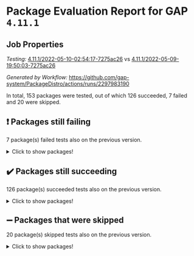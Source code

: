 # Package Evaluation Report for GAP `4.11.1`

## Job Properties

*Testing:* [4.11.1/2022-05-10-02:54:17-7275ac26](https://github.com/gap-system/PackageDistro/blob/data/reports/4.11.1/2022-05-10-02:54:17-7275ac26) vs [4.11.1/2022-05-09-19:50:03-7275ac26](https://github.com/gap-system/PackageDistro/blob/data/reports/4.11.1/2022-05-09-19:50:03-7275ac26)

*Generated by Workflow:* https://github.com/gap-system/PackageDistro/actions/runs/2297983190

In total, 153 packages were tested, out of which 126 succeeded, 7 failed and 20 were skipped.

## :exclamation: Packages still failing

7 package(s) failed tests also on the previous version.
<details><summary>Click to show packages!</summary>

- fining 1.4.1 [(failure)](https://github.com/gap-system/PackageDistro/runs/6362828940?check_suite_focus=true)
- francy 1.2.4 [(failure)](https://github.com/gap-system/PackageDistro/runs/6362829346?check_suite_focus=true)
- hap 1.39 [(failure)](https://github.com/gap-system/PackageDistro/runs/6362830047?check_suite_focus=true)
- normalizinterface 1.3.2 [(failure)](https://github.com/gap-system/PackageDistro/runs/6362831676?check_suite_focus=true)
- packagemanager 1.2 [(failure)](https://github.com/gap-system/PackageDistro/runs/6362831885?check_suite_focus=true)
- recog 1.3.2 [(failure)](https://github.com/gap-system/PackageDistro/runs/6362832326?check_suite_focus=true)
- semigroups 4.0.0 [(failure)](https://github.com/gap-system/PackageDistro/runs/6362832597?check_suite_focus=true)
</details>

## :heavy_check_mark: Packages still succeeding

126 package(s) succeeded tests also on the previous version.
<details><summary>Click to show packages!</summary>

- ace 5.4 [(success)](https://github.com/gap-system/PackageDistro/runs/6362827154?check_suite_focus=true)
- aclib 1.3.2 [(success)](https://github.com/gap-system/PackageDistro/runs/6362827189?check_suite_focus=true)
- agt 0.2 [(success)](https://github.com/gap-system/PackageDistro/runs/6362827232?check_suite_focus=true)
- alnuth 3.2.1 [(success)](https://github.com/gap-system/PackageDistro/runs/6362827265?check_suite_focus=true)
- anupq 3.2.6 [(success)](https://github.com/gap-system/PackageDistro/runs/6362827300?check_suite_focus=true)
- atlasrep 2.1.2 [(success)](https://github.com/gap-system/PackageDistro/runs/6362827340?check_suite_focus=true)
- autodoc 2022.03.10 [(success)](https://github.com/gap-system/PackageDistro/runs/6362827385?check_suite_focus=true)
- automata 1.15 [(success)](https://github.com/gap-system/PackageDistro/runs/6362827420?check_suite_focus=true)
- automgrp 1.3.2 [(success)](https://github.com/gap-system/PackageDistro/runs/6362827458?check_suite_focus=true)
- autpgrp 1.10.2 [(success)](https://github.com/gap-system/PackageDistro/runs/6362827525?check_suite_focus=true)
- cap 2022.05-02 [(success)](https://github.com/gap-system/PackageDistro/runs/6362827564?check_suite_focus=true)
- caratinterface 2.3.3 [(success)](https://github.com/gap-system/PackageDistro/runs/6362827604?check_suite_focus=true)
- cddinterface 2020.06.24 [(success)](https://github.com/gap-system/PackageDistro/runs/6362827649?check_suite_focus=true)
- circle 1.6.5 [(success)](https://github.com/gap-system/PackageDistro/runs/6362827675?check_suite_focus=true)
- classicpres 1.22 [(success)](https://github.com/gap-system/PackageDistro/runs/6362827722?check_suite_focus=true)
- cohomolo 1.6.10 [(success)](https://github.com/gap-system/PackageDistro/runs/6362827756?check_suite_focus=true)
- congruence 1.2.4 [(success)](https://github.com/gap-system/PackageDistro/runs/6362827803?check_suite_focus=true)
- corelg 1.56 [(success)](https://github.com/gap-system/PackageDistro/runs/6362827842?check_suite_focus=true)
- crime 1.6 [(success)](https://github.com/gap-system/PackageDistro/runs/6362827870?check_suite_focus=true)
- crisp 1.4.5 [(success)](https://github.com/gap-system/PackageDistro/runs/6362827908?check_suite_focus=true)
- crypting 0.10 [(success)](https://github.com/gap-system/PackageDistro/runs/6362827932?check_suite_focus=true)
- cryst 4.1.24 [(success)](https://github.com/gap-system/PackageDistro/runs/6362827971?check_suite_focus=true)
- crystcat 1.1.9 [(success)](https://github.com/gap-system/PackageDistro/runs/6362828006?check_suite_focus=true)
- ctbllib 1.3.4 [(success)](https://github.com/gap-system/PackageDistro/runs/6362828053?check_suite_focus=true)
- cubefree 1.19 [(success)](https://github.com/gap-system/PackageDistro/runs/6362828094?check_suite_focus=true)
- curlinterface 2.2.2 [(success)](https://github.com/gap-system/PackageDistro/runs/6362828145?check_suite_focus=true)
- cvec 2.7.5 [(success)](https://github.com/gap-system/PackageDistro/runs/6362828192?check_suite_focus=true)
- datastructures 0.2.7 [(success)](https://github.com/gap-system/PackageDistro/runs/6362828248?check_suite_focus=true)
- deepthought 1.0.5 [(success)](https://github.com/gap-system/PackageDistro/runs/6362828310?check_suite_focus=true)
- design 1.7 [(success)](https://github.com/gap-system/PackageDistro/runs/6362828371?check_suite_focus=true)
- difsets 2.3.1 [(success)](https://github.com/gap-system/PackageDistro/runs/6362828456?check_suite_focus=true)
- digraphs 1.5.2 [(success)](https://github.com/gap-system/PackageDistro/runs/6362828571?check_suite_focus=true)
- edim 1.3.5 [(success)](https://github.com/gap-system/PackageDistro/runs/6362828639?check_suite_focus=true)
- example 4.3.1 [(success)](https://github.com/gap-system/PackageDistro/runs/6362828677?check_suite_focus=true)
- factint 1.6.3 [(success)](https://github.com/gap-system/PackageDistro/runs/6362828727?check_suite_focus=true)
- ferret 1.0.7 [(success)](https://github.com/gap-system/PackageDistro/runs/6362828842?check_suite_focus=true)
- fga 1.4.0 [(success)](https://github.com/gap-system/PackageDistro/runs/6362828887?check_suite_focus=true)
- float 1.0.3 [(success)](https://github.com/gap-system/PackageDistro/runs/6362829002?check_suite_focus=true)
- format 1.4.3 [(success)](https://github.com/gap-system/PackageDistro/runs/6362829084?check_suite_focus=true)
- forms 1.2.7 [(success)](https://github.com/gap-system/PackageDistro/runs/6362829150?check_suite_focus=true)
- fplsa 1.2.5 [(success)](https://github.com/gap-system/PackageDistro/runs/6362829205?check_suite_focus=true)
- fr 2.4.8 [(success)](https://github.com/gap-system/PackageDistro/runs/6362829284?check_suite_focus=true)
- fwtree 1.3 [(success)](https://github.com/gap-system/PackageDistro/runs/6362829405?check_suite_focus=true)
- gbnp 1.0.5 [(success)](https://github.com/gap-system/PackageDistro/runs/6362829467?check_suite_focus=true)
- generalizedmorphismsforcap 2022.05-01 [(success)](https://github.com/gap-system/PackageDistro/runs/6362829547?check_suite_focus=true)
- genss 1.6.6 [(success)](https://github.com/gap-system/PackageDistro/runs/6362829607?check_suite_focus=true)
- gradedringforhomalg 2022.03-01 [(success)](https://github.com/gap-system/PackageDistro/runs/6362829669?check_suite_focus=true)
- grape 4.8.5 [(success)](https://github.com/gap-system/PackageDistro/runs/6362829720?check_suite_focus=true)
- groupoids 1.69 [(success)](https://github.com/gap-system/PackageDistro/runs/6362829773?check_suite_focus=true)
- grpconst 2.6.2 [(success)](https://github.com/gap-system/PackageDistro/runs/6362829858?check_suite_focus=true)
- guarana 0.96.3 [(success)](https://github.com/gap-system/PackageDistro/runs/6362829932?check_suite_focus=true)
- guava 3.16 [(success)](https://github.com/gap-system/PackageDistro/runs/6362830000?check_suite_focus=true)
- hapcryst 0.1.14 [(success)](https://github.com/gap-system/PackageDistro/runs/6362830108?check_suite_focus=true)
- hecke 1.5.3 [(success)](https://github.com/gap-system/PackageDistro/runs/6362830166?check_suite_focus=true)
- help 3.5 [(success)](https://github.com/gap-system/PackageDistro/runs/6362830219?check_suite_focus=true)
- idrel 2.43 [(success)](https://github.com/gap-system/PackageDistro/runs/6362830256?check_suite_focus=true)
- images 1.3.1 [(success)](https://github.com/gap-system/PackageDistro/runs/6362830319?check_suite_focus=true)
- intpic 0.2.4 [(success)](https://github.com/gap-system/PackageDistro/runs/6362830373?check_suite_focus=true)
- io 4.7.2 [(success)](https://github.com/gap-system/PackageDistro/runs/6362830430?check_suite_focus=true)
- irredsol 1.4.3 [(success)](https://github.com/gap-system/PackageDistro/runs/6362830480?check_suite_focus=true)
- json 2.1.0 [(success)](https://github.com/gap-system/PackageDistro/runs/6362830530?check_suite_focus=true)
- jupyterkernel 1.4.1 [(success)](https://github.com/gap-system/PackageDistro/runs/6362830588?check_suite_focus=true)
- jupyterviz 1.5.1 [(success)](https://github.com/gap-system/PackageDistro/runs/6362830638?check_suite_focus=true)
- kan 1.34 [(success)](https://github.com/gap-system/PackageDistro/runs/6362830676?check_suite_focus=true)
- kbmag 1.5.9 [(success)](https://github.com/gap-system/PackageDistro/runs/6362830736?check_suite_focus=true)
- laguna 3.9.5 [(success)](https://github.com/gap-system/PackageDistro/runs/6362830791?check_suite_focus=true)
- liealgdb 2.2.1 [(success)](https://github.com/gap-system/PackageDistro/runs/6362830864?check_suite_focus=true)
- liepring 2.6 [(success)](https://github.com/gap-system/PackageDistro/runs/6362830916?check_suite_focus=true)
- liering 2.4.2 [(success)](https://github.com/gap-system/PackageDistro/runs/6362830971?check_suite_focus=true)
- linearalgebraforcap 2022.05-02 [(success)](https://github.com/gap-system/PackageDistro/runs/6362831020?check_suite_focus=true)
- loops 3.4.1 [(success)](https://github.com/gap-system/PackageDistro/runs/6362831086?check_suite_focus=true)
- lpres 1.0.3 [(success)](https://github.com/gap-system/PackageDistro/runs/6362831163?check_suite_focus=true)
- majoranaalgebras 1.4 [(success)](https://github.com/gap-system/PackageDistro/runs/6362831227?check_suite_focus=true)
- mapclass 1.4.5 [(success)](https://github.com/gap-system/PackageDistro/runs/6362831267?check_suite_focus=true)
- matgrp 0.64 [(success)](https://github.com/gap-system/PackageDistro/runs/6362831325?check_suite_focus=true)
- modisom 2.5.2 [(success)](https://github.com/gap-system/PackageDistro/runs/6362831379?check_suite_focus=true)
- modulepresentationsforcap 2022.05-01 [(success)](https://github.com/gap-system/PackageDistro/runs/6362831430?check_suite_focus=true)
- monoidalcategories 2022.05-02 [(success)](https://github.com/gap-system/PackageDistro/runs/6362831477?check_suite_focus=true)
- nconvex 2020.11-04 [(success)](https://github.com/gap-system/PackageDistro/runs/6362831533?check_suite_focus=true)
- nilmat 1.4.1 [(success)](https://github.com/gap-system/PackageDistro/runs/6362831575?check_suite_focus=true)
- nock 1.5 [(success)](https://github.com/gap-system/PackageDistro/runs/6362831632?check_suite_focus=true)
- nq 2.5.8 [(success)](https://github.com/gap-system/PackageDistro/runs/6362831721?check_suite_focus=true)
- numericalsgps 1.3.0 [(success)](https://github.com/gap-system/PackageDistro/runs/6362831771?check_suite_focus=true)
- openmath 11.5.1 [(success)](https://github.com/gap-system/PackageDistro/runs/6362831807?check_suite_focus=true)
- orb 4.8.4 [(success)](https://github.com/gap-system/PackageDistro/runs/6362831854?check_suite_focus=true)
- patternclass 2.4.2 [(success)](https://github.com/gap-system/PackageDistro/runs/6362831924?check_suite_focus=true)
- permut 2.0.4 [(success)](https://github.com/gap-system/PackageDistro/runs/6362831963?check_suite_focus=true)
- polenta 1.3.10 [(success)](https://github.com/gap-system/PackageDistro/runs/6362831997?check_suite_focus=true)
- polymaking 0.8.6 [(success)](https://github.com/gap-system/PackageDistro/runs/6362832049?check_suite_focus=true)
- primgrp 3.4.2 [(success)](https://github.com/gap-system/PackageDistro/runs/6362832079?check_suite_focus=true)
- profiling 2.5.0 [(success)](https://github.com/gap-system/PackageDistro/runs/6362832116?check_suite_focus=true)
- qpa 1.33 [(success)](https://github.com/gap-system/PackageDistro/runs/6362832147?check_suite_focus=true)
- quagroup 1.8.3 [(success)](https://github.com/gap-system/PackageDistro/runs/6362832180?check_suite_focus=true)
- radiroot 2.9 [(success)](https://github.com/gap-system/PackageDistro/runs/6362832216?check_suite_focus=true)
- rcwa 4.6.4 [(success)](https://github.com/gap-system/PackageDistro/runs/6362832252?check_suite_focus=true)
- rds 1.8 [(success)](https://github.com/gap-system/PackageDistro/runs/6362832289?check_suite_focus=true)
- repndecomp 1.2.1 [(success)](https://github.com/gap-system/PackageDistro/runs/6362832367?check_suite_focus=true)
- repsn 3.1.0 [(success)](https://github.com/gap-system/PackageDistro/runs/6362832406?check_suite_focus=true)
- resclasses 4.7.2 [(success)](https://github.com/gap-system/PackageDistro/runs/6362832472?check_suite_focus=true)
- scscp 2.3.1 [(success)](https://github.com/gap-system/PackageDistro/runs/6362832537?check_suite_focus=true)
- sglppow 2.2 [(success)](https://github.com/gap-system/PackageDistro/runs/6362832657?check_suite_focus=true)
- sgpviz 0.999.5 [(success)](https://github.com/gap-system/PackageDistro/runs/6362832721?check_suite_focus=true)
- simpcomp 2.1.14 [(success)](https://github.com/gap-system/PackageDistro/runs/6362832785?check_suite_focus=true)
- singular 2020.12.18 [(success)](https://github.com/gap-system/PackageDistro/runs/6362832846?check_suite_focus=true)
- sla 1.5.3 [(success)](https://github.com/gap-system/PackageDistro/runs/6362832924?check_suite_focus=true)
- smallgrp 1.5 [(success)](https://github.com/gap-system/PackageDistro/runs/6362832981?check_suite_focus=true)
- smallsemi 0.6.13 [(success)](https://github.com/gap-system/PackageDistro/runs/6362833039?check_suite_focus=true)
- sonata 2.9.4 [(success)](https://github.com/gap-system/PackageDistro/runs/6362833099?check_suite_focus=true)
- sophus 1.25 [(success)](https://github.com/gap-system/PackageDistro/runs/6362833151?check_suite_focus=true)
- spinsym 1.5.2 [(success)](https://github.com/gap-system/PackageDistro/runs/6362833201?check_suite_focus=true)
- symbcompcc 1.3.2 [(success)](https://github.com/gap-system/PackageDistro/runs/6362833258?check_suite_focus=true)
- thelma 1.3 [(success)](https://github.com/gap-system/PackageDistro/runs/6362833319?check_suite_focus=true)
- tomlib 1.2.9 [(success)](https://github.com/gap-system/PackageDistro/runs/6362833385?check_suite_focus=true)
- toric 1.9.5 [(success)](https://github.com/gap-system/PackageDistro/runs/6362833427?check_suite_focus=true)
- transgrp 3.6.2 [(success)](https://github.com/gap-system/PackageDistro/runs/6362833472?check_suite_focus=true)
- ugaly 4.0.2 [(success)](https://github.com/gap-system/PackageDistro/runs/6362833529?check_suite_focus=true)
- unipot 1.5 [(success)](https://github.com/gap-system/PackageDistro/runs/6362833585?check_suite_focus=true)
- unitlib 4.1.0 [(success)](https://github.com/gap-system/PackageDistro/runs/6362833650?check_suite_focus=true)
- utils 0.72 [(success)](https://github.com/gap-system/PackageDistro/runs/6362833705?check_suite_focus=true)
- uuid 0.7 [(success)](https://github.com/gap-system/PackageDistro/runs/6362833765?check_suite_focus=true)
- walrus 0.9991 [(success)](https://github.com/gap-system/PackageDistro/runs/6362833812?check_suite_focus=true)
- wedderga 4.10.2 [(success)](https://github.com/gap-system/PackageDistro/runs/6362833887?check_suite_focus=true)
- xmod 2.88 [(success)](https://github.com/gap-system/PackageDistro/runs/6362833935?check_suite_focus=true)
- xmodalg 1.22 [(success)](https://github.com/gap-system/PackageDistro/runs/6362833983?check_suite_focus=true)
- yangbaxter 0.10.0 [(success)](https://github.com/gap-system/PackageDistro/runs/6362834037?check_suite_focus=true)
- zeromqinterface 0.13 [(success)](https://github.com/gap-system/PackageDistro/runs/6362834089?check_suite_focus=true)
</details>

## :heavy_minus_sign: Packages that were skipped

20 package(s) skipped tests also on the previous version.
<details><summary>Click to show packages!</summary>

- 4ti2interface 2022.03-01 [(skipped)](https://github.com/gap-system/PackageDistro/runs/6362759411?check_suite_focus=true)
- browse 1.8.14 [(skipped)](https://github.com/gap-system/PackageDistro/runs/6362759411?check_suite_focus=true)
- examplesforhomalg 2022.03-01 [(skipped)](https://github.com/gap-system/PackageDistro/runs/6362759411?check_suite_focus=true)
- gapdoc 1.6.5 [(skipped)](https://github.com/gap-system/PackageDistro/runs/6362759411?check_suite_focus=true)
- gauss 2022.03-01 [(skipped)](https://github.com/gap-system/PackageDistro/runs/6362759411?check_suite_focus=true)
- gaussforhomalg 2022.03-01 [(skipped)](https://github.com/gap-system/PackageDistro/runs/6362759411?check_suite_focus=true)
- gradedmodules 2022.03-01 [(skipped)](https://github.com/gap-system/PackageDistro/runs/6362759411?check_suite_focus=true)
- homalg 2022.03-01 [(skipped)](https://github.com/gap-system/PackageDistro/runs/6362759411?check_suite_focus=true)
- homalgtocas 2022.03-01 [(skipped)](https://github.com/gap-system/PackageDistro/runs/6362759411?check_suite_focus=true)
- io_forhomalg 2022.03-01 [(skipped)](https://github.com/gap-system/PackageDistro/runs/6362759411?check_suite_focus=true)
- itc 1.5.1 [(skipped)](https://github.com/gap-system/PackageDistro/runs/6362759411?check_suite_focus=true)
- localizeringforhomalg 2022.03-01 [(skipped)](https://github.com/gap-system/PackageDistro/runs/6362759411?check_suite_focus=true)
- matricesforhomalg 2022.04-01 [(skipped)](https://github.com/gap-system/PackageDistro/runs/6362759411?check_suite_focus=true)
- modules 2022.03-01 [(skipped)](https://github.com/gap-system/PackageDistro/runs/6362759411?check_suite_focus=true)
- polycyclic 2.16 [(skipped)](https://github.com/gap-system/PackageDistro/runs/6362759411?check_suite_focus=true)
- ringsforhomalg 2022.04-01 [(skipped)](https://github.com/gap-system/PackageDistro/runs/6362759411?check_suite_focus=true)
- sco 2022.03-01 [(skipped)](https://github.com/gap-system/PackageDistro/runs/6362759411?check_suite_focus=true)
- toolsforhomalg 2022.04-03 [(skipped)](https://github.com/gap-system/PackageDistro/runs/6362759411?check_suite_focus=true)
- toricvarieties 2022.03.23 [(skipped)](https://github.com/gap-system/PackageDistro/runs/6362759411?check_suite_focus=true)
- xgap 4.31 [(skipped)](https://github.com/gap-system/PackageDistro/runs/6362759411?check_suite_focus=true)
</details>

